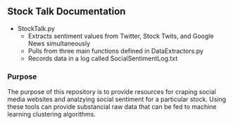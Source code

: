 ## Stock Talk Documentation
* StockTalk.py
   * Extracts sentiment values from Twitter, Stock Twits, and Google News simultaneously 
   * Pulls from three main functions defined in DataExtractors.py
   * Records data in a log called SocialSentimentLog.txt

### Purpose

The purpose of this repository is to provide resources for craping social media websites and analzying social sentiment for a particular stock. Using these tools can provide substancial raw data that can be fed to machine learning clustering algorithms.
